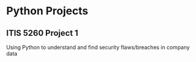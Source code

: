 # Python Projects
## ITIS 5260 Project 1
Using Python to understand and find security flaws/breaches in company data 